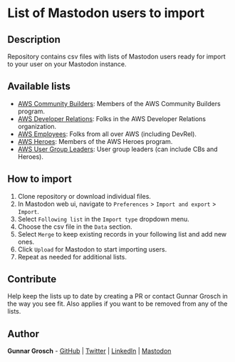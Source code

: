 # List of Mastodon users to import

## Description

Repository contains csv files with lists of Mastodon users ready for import to your user on your Mastodon instance.

## Available lists

- [AWS Community Builders](aws-community-builders.csv): Members of the AWS Community Builders program.
- [AWS Developer Relations](aws-devrel.csv): Folks in the AWS Developer Relations organization.
- [AWS Employees](aws-employees.csv): Folks from all over AWS (including DevRel).
- [AWS Heroes](aws-heroes.csv): Members of the AWS Heroes program.
- [AWS User Group Leaders](aws-user-group-leaders.csv): User group leaders (can include CBs and Heroes).

## How to import

1. Clone repository or download individual files.
1. In Mastodon web ui, navigate to `Preferences` > `Import and export` > `Import`.
1. Select `Following list` in the `Import type` dropdown menu.
1. Choose the csv file in the `Data` section.
1. Select `Merge` to keep existing records in your following list and add new ones.
1. Click `Upload` for Mastodon to start importing users.
1. Repeat as needed for additional lists.

## Contribute
Help keep the lists up to date by creating a PR or contact Gunnar Grosch in the way you see fit. Also applies if you want to be removed from any of the lists. 

## Author

**Gunnar Grosch** - [GitHub](https://github.com/gunnargrosch) | [Twitter](https://twitter.com/gunnargrosch) | [LinkedIn](https://www.linkedin.com/in/gunnargrosch/) | [Mastodon](https://hachyderm.io/@gunnargrosch)
